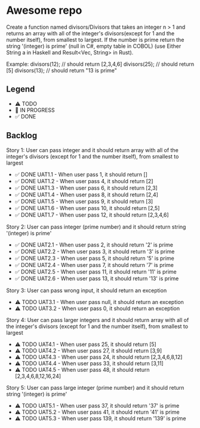 # Awesome repo

Create a function named divisors/Divisors that takes an integer n > 1 and returns an array with all of the integer's divisors(except for 1 and the number itself), from smallest to largest. If the number is prime return the string '(integer) is prime' (null in C#, empty table in COBOL) (use Either String a in Haskell and Result<Vec<u32>, String> in Rust).

Example:
divisors(12); // should return [2,3,4,6]
divisors(25); // should return [5]
divisors(13); // should return "13 is prime"


## Legend
- ⚠ TODO
- 🚧 IN PROGRESS
- ✅ DONE

## Backlog

Story 1: User can pass integer and it should return array with all of the integer's divisors (except for 1 and the number itself), from smallest to largest
- ✅ DONE UAT1.1 - When user pass 1, it should return []
- ✅ DONE UAT1.2 - When user pass 4, it should return [2]
- ✅ DONE UAT1.3 - When user pass 6, it should return [2,3]
- ✅ DONE UAT1.4 - When user pass 8, it should return [2,4]
- ✅ DONE UAT1.5 - When user pass 9, it should return [3]
- ✅ DONE UAT1.6 - When user pass 10, it should return [2,5]
- ✅ DONE UAT1.7 - When user pass 12, it should return [2,3,4,6]

Story 2: User can pass integer (prime number) and it should return string '(integer) is prime' 
- ✅ DONE UAT2.1 - When user pass 2, it should return '2' is prime
- ✅ DONE UAT2.2 - When user pass 3, it should return '3' is prime
- ✅ DONE UAT2.3 - When user pass 5, it should return '5' is prime
- ✅ DONE UAT2.4 - When user pass 7, it should return '7' is prime
- ✅ DONE UAT2.5 - When user pass 11, it should return '11' is prime
- ✅ DONE UAT2.6 - When user pass 13, it should return '13' is prime

Story 3: User can pass wrong input, it should return an exception
- ⚠ TODO UAT3.1 - When user pass null, it should return an exception
- ⚠ TODO UAT3.2 - When user pass 0, it should return an exception

Story 4:  User can pass larger integers and it should return array with all of the integer's divisors (except for 1 and the number itself), from smallest to largest
- ⚠ TODO UAT4.1 - When user pass 25, it should return [5]
- ⚠ TODO UAT4.2 - When user pass 27, it should return [3,9]
- ⚠ TODO UAT4.3 - When user pass 24, it should return [2,3,4,6,8,12]
- ⚠ TODO UAT4.4 - When user pass 33, it should return [3,11]
- ⚠ TODO UAT4.5 - When user pass 48, it should return [2,3,4,6,8,12,16,24]

Story 5: User can pass large integer (prime number) and it should return string '(integer) is prime'
- ⚠ TODO UAT5.1 - When user pass 37, it should return '37' is prime
- ⚠ TODO UAT5.2 - When user pass 41, it should return '41' is prime
- ⚠ TODO UAT5.3 - When user pass 139, it should return '139' is prime
